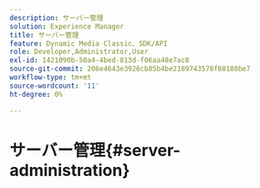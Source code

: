 ```yaml
---
description: サーバー管理
solution: Experience Manager
title: サーバー管理
feature: Dynamic Media Classic、SDK/API
role: Developer,Administrator,User
exl-id: 1421090b-50a4-4bed-813d-f06aa48e7ac8
source-git-commit: 206e4643e3926cb85b4be2189743578f88180be7
workflow-type: tm+mt
source-wordcount: '11'
ht-degree: 0%

---
```


# サーバー管理{#server-administration}
